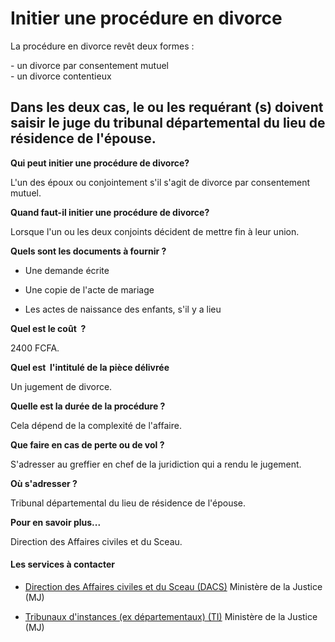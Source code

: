 # Initier une procédure en divorce

La procédure en divorce revêt deux formes :  
  
\- un divorce par consentement mutuel  
\- un divorce contentieux  
  
Dans les deux cas, le ou les requérant (s) doivent saisir le juge du tribunal départemental du lieu de résidence de l'épouse.
-----------------------------------------------------------------------------------------------------------------------------------------------------------------------------------------------------------------------------------------------------

**Qui peut initier une procédure de divorce?**

L'un des époux ou conjointement s'il s'agit de divorce par consentement mutuel.

**Quand faut-il initier une procédure de divorce?**

Lorsque l'un ou les deux conjoints décident de mettre fin à leur union.  

**Quels sont les documents à fournir ?**

*   Une demande écrite  
    

*   Une copie de l'acte de mariage

*   Les actes de naissance des enfants, s'il y a lieu  
    

**Quel est le coût  ?**

2400 FCFA.  
  
**Quel est  l'intitulé de la pièce délivrée**  
  
Un jugement de divorce.  

**Quelle est la durée de la procédure ?**

Cela dépend de la complexité de l'affaire.

**Que faire en cas de perte ou de vol ?**

S'adresser au greffier en chef de la juridiction qui a rendu le jugement.  

**Où s'adresser ?**

Tribunal départemental du lieu de résidence de l'épouse.

**Pour en savoir plus...**

Direction des Affaires civiles et du Sceau.

#### Les services à contacter

*   [Direction des Affaires civiles et du Sceau (DACS)](../../../services/direction-des-affaires-civiles-et-du-sceau-dacs.md) Ministère de la Justice (MJ)  
    
*   [Tribunaux d'instances (ex départementaux) (TI)](../../../services/tribunaux-dinstances-ex-departementaux-ti.md) Ministère de la Justice (MJ)